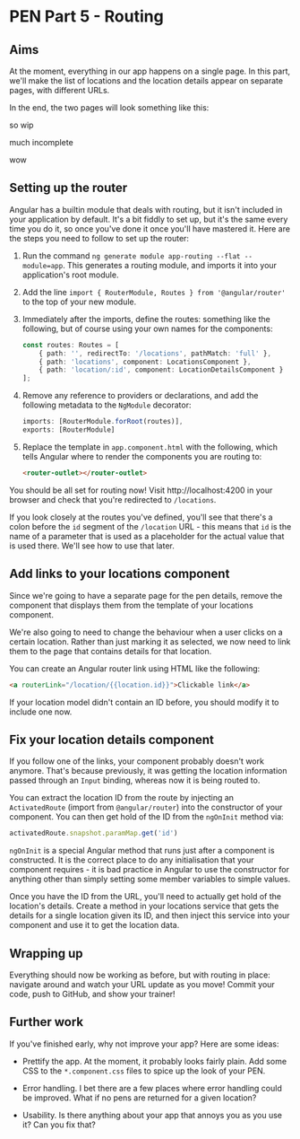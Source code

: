 # PEN Part 5 - Routing

## Aims

At the moment, everything in our app happens on a single page. In this part, we'll make the list of locations and the location details appear on separate pages, with different URLs.

In the end, the two pages will look something like this:

so wip

much incomplete

wow

## Setting up the router

Angular has a builtin module that deals with routing, but it isn't included in your application by default. It's a bit fiddly to set up, but it's the same every time you do it, so once you've done it once you'll have mastered it. Here are the steps you need to follow to set up the router:

1. Run the command `ng generate module app-routing --flat --module=app`. This generates a routing module, and imports it into your application's root module.

1. Add the line `import { RouterModule, Routes } from '@angular/router'` to the top of your new module.

1. Immediately after the imports, define the routes: something like the following, but of course using your own names for the components:

    ```typescript
    const routes: Routes = [
        { path: '', redirectTo: '/locations', pathMatch: 'full' },
        { path: 'locations', component: LocationsComponent },
        { path: 'location/:id', component: LocationDetailsComponent }
    ];
    ```

1. Remove any reference to providers or declarations, and add the following metadata to the `NgModule` decorator:

    ```typescript
    imports: [RouterModule.forRoot(routes)],
    exports: [RouterModule]
    ```

1. Replace the template in `app.component.html` with the following, which tells Angular where to render the components you are routing to:

    ```html
    <router-outlet></router-outlet>
    ```

You should be all set for routing now! Visit http://localhost:4200 in your browser and check that you're redirected to `/locations`.

If you look closely at the routes you've defined, you'll see that there's a colon before the `id` segment of the `/location` URL - this means that `id` is the name of a parameter that is used as a placeholder for the actual value that is used there. We'll see how to use that later.

## Add links to your locations component

Since we're going to have a separate page for the pen details, remove the component that displays them from the template of your locations component.

We're also going to need to change the behaviour when a user clicks on a certain location. Rather than just marking it as selected, we now need to link them to the page that contains details for that location.

You can create an Angular router link using HTML like the following:

```html
<a routerLink="/location/{{location.id}}">Clickable link</a>
```

If your location model didn't contain an ID before, you should modify it to include one now.

## Fix your location details component

If you follow one of the links, your component probably doesn't work anymore. That's because previously, it was getting the location information passed through an `Input` binding, whereas now it is being routed to.

You can extract the location ID from the route by injecting an `ActivatedRoute` (import from `@angular/router`) into the constructor of your component. You can then get hold of the ID from the `ngOnInit` method via:

```typescript
activatedRoute.snapshot.paramMap.get('id')
```

`ngOnInit` is a special Angular method that runs just after a component is constructed. It is the correct place to do any initialisation that your component requires - it is bad practice in Angular to use the constructor for anything other than simply setting some member variables to simple values.

Once you have the ID from the URL, you'll need to actually get hold of the location's details. Create a method in your locations service that gets the details for a single location given its ID, and then inject this service into your component and use it to get the location data.

## Wrapping up

Everything should now be working as before, but with routing in place: navigate around and watch your URL update as you move! Commit your code, push to GitHub, and show your trainer!

## Further work

If you've finished early, why not improve your app? Here are some ideas:

- Prettify the app. At the moment, it probably looks fairly plain. Add some CSS to the `*.component.css` files to spice up the look of your PEN.

- Error handling. I bet there are a few places where error handling could be improved. What if no pens are returned for a given location?

- Usability. Is there anything about your app that annoys you as you use it? Can you fix that?
